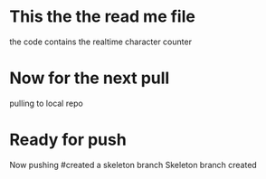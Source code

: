 # This the the read me file

the code contains the realtime character counter

# Now for the next pull

pulling to local repo

# Ready for push

Now pushing
#created a skeleton branch
Skeleton branch created
